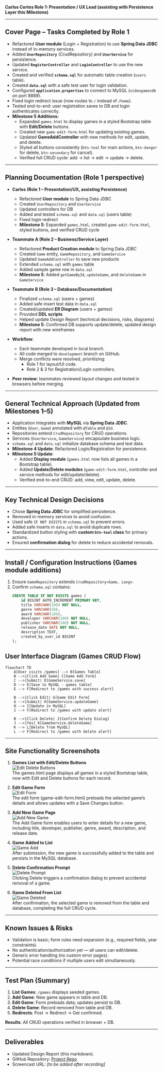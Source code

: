 **Carlos Cortes Role 1: Presentation / UX Lead (assisting with Persistence Layer this Milestone)**

---

## Cover Page – Tasks Completed by Role 1
- Refactored **User module** (Login + Registration) to use **Spring Data JDBC** instead of in-memory services.  
- Added **`UserRepository`** (CrudRepository) and **`UserService`** for persistence.  
- Updated **`RegisterController`** and **`LoginController`** to use the new service.  
- Created and verified **`schema.sql`** for automatic table creation (`users` table).  
- Created **`data.sql`** with a safe test user for login validation.  
- Configured **`application.properties`** to connect to MySQL (`videogamesdb` on port 8889).  
- Fixed login redirect issue (now routes to `/` instead of `/home`).  
- Tested end-to-end: user registration saves to DB and login authenticates correctly.  
- **Milestone 5 Additions:**  
  - Expanded `games.html` to display games in a styled Bootstrap table with **Edit/Delete** buttons.  
  - Created new `game-edit-form.html` for updating existing games.  
  - Updated **GameAddController** with new methods for edit, update, and delete.  
  - Styled all buttons consistently (`btn-teal` for main actions, `btn-danger` for delete, `btn-secondary` for cancel).  
  - Verified full CRUD cycle: add → list → edit → update → delete.   

---

## Planning Documentation (Role 1 perspective)
- **Carlos (Role 1 – Presentation/UX, assisting Persistence)**  
  - Refactored **User module** to Spring Data JDBC  
  - Created `UserRepository` and `UserService`  
  - Updated controllers for DB  
  - Added and tested `schema.sql` and `data.sql` (users table)  
  - Fixed login redirect  
  - **Milestone 5**: Expanded `games.html`, created `game-edit-form.html`, styled buttons, and verified CRUD cycle  

- **Teammate A (Role 2 – Business/Service Layer)**  
  - Refactored **Product Creation module** to Spring Data JDBC  
  - Created `Game` entity, `GameRepository`, and `GameService`  
  - Updated `GameAddController` to save new products  
  - Extended `schema.sql` with `games` table  
  - Added sample game row in `data.sql`  
  - **Milestone 5**: Added `getGameById`, `updateGame`, and `deleteGame` in `GameService`  

- **Teammate B (Role 3 – Database/Documentation)**  
  - Finalized `schema.sql` (users + games)  
  - Added safe insert test data in `data.sql`  
  - Created/updated **ER Diagram** (users + games)  
  - Provided **DDL scripts**  
  - Helped update Design Report (technical decisions, risks, diagrams)  
  - **Milestone 5**: Confirmed DB supports update/delete, updated design report with new wireframes  

- **Workflow**:  
  - Each teammate developed in local branch.  
  - All code merged to `development` branch on GitHub.  
  - Merge conflicts were resolved, prioritizing:  
    - Role 1 for layout/UI code.  
    - Role 2 & 3 for Registration/Login controllers. 

- **Peer review**: teammates reviewed layout changes and tested in browsers before merging.  

---

## General Technical Approach (Updated from Milestones 1–5)
- Application integrates with **MySQL** via **Spring Data JDBC**.  
- Entities (`User`, `Game`) annotated with `@Table` and `@Id`.  
- Repositories extend `CrudRepository` for CRUD operations.  
- Services (`UserService`, `GameService`) encapsulate business logic.  
- `schema.sql` and `data.sql` initialize database schema and test data.  
- **Milestone 4 Update**: Refactored Login/Registration for persistence.  
- **Milestone 5 Update**:  
  - Added **Display module** (`games.html` now lists all games in a Bootstrap table).  
  - Added **Update/Delete modules** (`game-edit-form.html`, controller and service methods for edit/update/delete).  
  - Verified end-to-end CRUD: add, view, edit, update, delete. 

---

## Key Technical Design Decisions
- Chose **Spring Data JDBC** for simplified persistence.  
- Removed in-memory services to avoid confusion.  
- Used safe `IF NOT EXISTS` in `schema.sql` to prevent errors.  
- Added safe inserts in `data.sql` to avoid duplicate rows.  
- Standardized button styling with **custom `btn-teal` class** for primary actions.  
- Ensured **confirmation dialog** for delete to reduce accidental removals.  

---

## Install / Configuration Instructions (Games module additions)
1. Ensure `GameRepository` extends `CrudRepository<Game, Long>`.  
2. Confirm `schema.sql` contains:  
   ```sql
   CREATE TABLE IF NOT EXISTS games (
       id BIGINT AUTO_INCREMENT PRIMARY KEY,
       title VARCHAR(100) NOT NULL,
       genre VARCHAR(50),
       award VARCHAR(100),
       developer VARCHAR(100) NOT NULL,
       publisher VARCHAR(100) NOT NULL,
       release_date DATE NOT NULL,
       description TEXT,
       created_by_user_id BIGINT
   );


## User Interface Diagram (Games CRUD Flow)

```mermaid
flowchart TD
    A[User visits /games] --> B[Games Table]
    B -->|Click Add Game| C[Game Add Form]
    C -->|Submit| D[GameService.save]
    D --> E[Save to MySQL - games table]
    E --> F[Redirect to /games with success alert]

    B -->|Click Edit| G[Game Edit Form]
    G -->|Submit| H[GameService.updateGame]
    H --> I[Update in MySQL]
    I --> F[Redirect to /games with update alert]

    B -->|Click Delete| J[Confirm Delete Dialog]
    J -->|Yes| K[GameService.deleteGame]
    K --> L[Delete from MySQL]
    L --> F[Redirect to /games with delete alert]
```

---
## Site Functionality Screenshots 

1. **Games List with Edit/Delete Buttons**  
![Edit Delete Buttons](./screenshots/newEditDeleteAddBtns.png)   
The games.html page displays all games in a styled Bootstrap table, now with Edit and Delete buttons for each record.

2. **Edit Game Form**  
![Edit Form](./screenshots/gameEdit.png)  
The edit form (game-edit-form.html) preloads the selected game’s details and allows updates with a Save Changes button.

3. **Add New Game Page**  
![Add New Game](./screenshots/newGamePage.png)  
The Add Game form enables users to enter details for a new game, including title, developer, publisher, genre, award, description, and release date.

4. **Game Added to List**  
![Game Add](./screenshots/gameAdded.png)  
After submission, the new game is successfully added to the table and persists in the MySQL database.

5. **Delete Confirmation Prompt**  
![Delete Prompt](./screenshots/msgDelete.png)  
Clicking Delete triggers a confirmation dialog to prevent accidental removal of a game.

6. **Game Deleted From List**  
![Game Deleted](./screenshots/gameDeleted.png)  
After confirmation, the selected game is removed from the table and database, completing the full CRUD cycle.

---

## Known Issues & Risks
- Validation is basic; form rules need expansion (e.g., required fields, year constraints).
- No authentication/authorization yet — all users can edit/delete.
- Generic error handling (no custom error pages).
- Potential race conditions if multiple users edit simultaneously.

---

## Test Plan (Summary)
1. **List Games**: `/games` displays seeded games.
2. **Add Game**: New game appears in table and DB.
3. **Edit Game**: Form preloads data; updates persist to DB.
4. **Delete Game**: Record removed from table and DB.
5. **Redirects**: Post → Redirect → Get confirmed.

**Results**: All CRUD operations verified in browser + DB.

---
## Deliverables  
- Updated Design Report (this markdown).  
- GitHub Repository: [Project Repo](https://github.com/JIaconisGCU/CST-339_Group-5#)  
- Screencast URL: *[to be added after recording]*  
